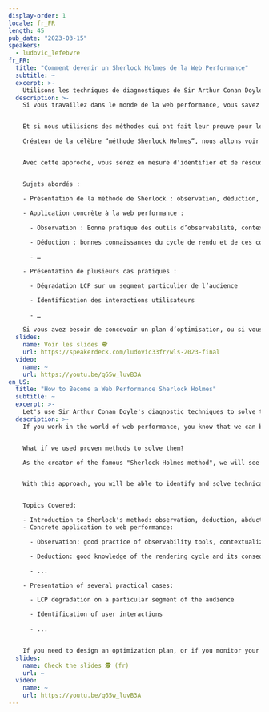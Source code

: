 ```yaml
---
display-order: 1
locale: fr_FR
length: 45
pub_date: "2023-03-15"
speakers:
  - ludovic_lefebvre
fr_FR:
  title: "Comment devenir un Sherlock Holmes de la Web Performance"
  subtitle: ~
  excerpt: >-
    Utilisons les techniques de diagnostiques de Sir Arthur Conan Doyle pour résoudre les mystères de la performance web.
  description: >-
    Si vous travaillez dans le monde de la web performance, vous savez que l’on peut être confronté à des problèmes complexes. Comment accélérer l’expérience des utilisateurs ayant des pages s’affichant lentement, et non accélérer la navigation de ceux ayant déjà la meilleure vitesse d’affichage ?


    Et si nous utilisions des méthodes qui ont fait leur preuve pour les résoudre ?  

    Créateur de la célèbre “méthode Sherlock Holmes”, nous allons voir comment Sir Arthur Conan Doyle va nous aider à explorer une méthodologie de diagnostic systématique applicable à la web performance.


    Avec cette approche, vous serez en mesure d'identifier et de résoudre des problèmes techniques avec facilité. En utilisant des exemples concrets, vous apprendrez comment collecter des données, analyser les résultats et formuler une stratégie pour résoudre les problèmes. 


    Sujets abordés :

    - Présentation de la méthode de Sherlock : observation, déduction, abduction, évaluation, vérification et communication  

    - Application concrète à la web performance :  

      - Observation : Bonne pratique des outils d’observabilité, contextualisation des incidents, analyses statistiques des contributeurs des Web Core Vitals.  
      
      - Déduction : bonnes connaissances du cycle de rendu et de ces conséquences  

      - …  

    - Présentation de plusieurs cas pratiques :  

      - Dégradation LCP sur un segment particulier de l’audience  

      - Identification des interactions utilisateurs  
      
      - …  

    Si vous avez besoin de concevoir un plan d’optimisation, ou si vous surveillez la performance de votre site au quotidien à l'affut de la moindre régression, cette présentation est faite pour vous.
  slides:
    name: Voir les slides 🕵️
    url: https://speakerdeck.com/ludovic33fr/wls-2023-final
  video:
    name: ~
    url: https://youtu.be/q65w_luvB3A
en_US:
  title: "How to Become a Web Performance Sherlock Holmes"
  subtitle: ~
  excerpt: >-
    Let's use Sir Arthur Conan Doyle's diagnostic techniques to solve the mysteries of web performance.
  description: >-
    If you work in the world of web performance, you know that we can be confronted with complex problems. How do we speed up the experience of users with slow-loading pages, not speed up the browsing experience of those who already have the best display speed?


    What if we used proven methods to solve them?  

    As the creator of the famous "Sherlock Holmes method", we will see how Sir Arthur Conan Doyle will help us explore a systematic diagnostic methodology applicable to web performance.


    With this approach, you will be able to identify and solve technical problems with ease. Using real-world examples, you'll learn how to collect data, analyze the results, and formulate a strategy to solve the problems. 


    Topics Covered:

    - Introduction to Sherlock's method: observation, deduction, abduction, evaluation, verification and communication  
    - Concrete application to web performance:  

      - Observation: good practice of observability tools, contextualization of incidents, statistical analysis of Web Core Vitals contributors.

      - Deduction: good knowledge of the rendering cycle and its consequences

      - ...

    - Presentation of several practical cases:

      - LCP degradation on a particular segment of the audience 

      - Identification of user interactions
      
      - ...


    If you need to design an optimization plan, or if you monitor your site's performance on a daily basis for the slightest regression, this presentation is for you.
  slides:
    name: Check the slides 🕵️ (fr)
    url: ~
  video:
    name: ~
    url: https://youtu.be/q65w_luvB3A
---
```

